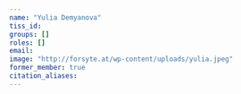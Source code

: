 ```yaml
---
name: "Yulia Demyanova"
tiss_id: 
groups: []
roles: []
email:
image: "http://forsyte.at/wp-content/uploads/yulia.jpeg"
former_member: true
citation_aliases:
---
```


<!--
Your custom content goes here.
-->